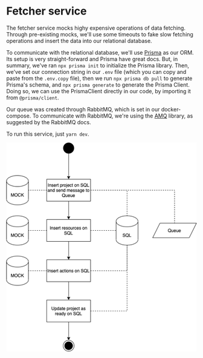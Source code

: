 # Fetcher service

The fetcher service mocks highy expensive operations of data fetching. Through pre-existing mocks, we'll use some timeouts to fake slow fetching operations and insert the data into our relational database.

To communicate with the relational database, we'll use [Prisma](https://www.prisma.io/) as our ORM. Its setup is very straight-forward and Prisma have great docs. But, in summary, we've ran `npx prisma init` to initialize the Prisma library. Then, we've set our connection string in our `.env` file (which you can copy and paste from the `.env.copy` file), then we run `npx prisma db pull` to generate Prisma's schema, and `npx prisma generate` to generate the Prisma Client. Doing so, we can use the PrismaClient directly in our code, by importing it from `@prisma/client`.

Our queue was created through RabbitMQ, which is set in our docker-compose. To communicate with RabbitMQ, we're using the [AMQ](https://www.rabbitmq.com/tutorials/tutorial-one-javascript.html) library, as suggested by the RabbitMQ docs.

To run this service, just `yarn dev`.

![](./docs/overview.drawio.png)

